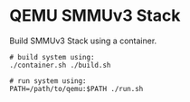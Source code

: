QEMU SMMUv3 Stack
=================

Build SMMUv3 Stack using a container.

```
# build system using:
./container.sh ./build.sh

# run system using:
PATH=/path/to/qemu:$PATH ./run.sh
```
